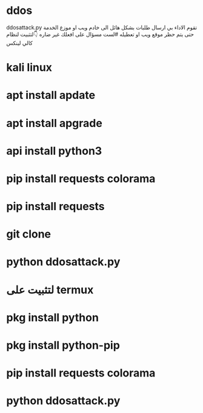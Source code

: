 # ddos
ddosattack.py
تقوم الاداء بي ارسال طلبات بشكل هائل الى خادم ويب او موزع الخدمة حتى يتم حظر موقع ويب او تعطيله 
#لست مسؤال على افعلك غير ضاره
             👇لتثبيت لنظام كالي لينكس
						 
# kali linux
# apt install apdate
# apt install apgrade
# api install python3
# pip install requests colorama
# pip install requests
# git clone 
# python ddosattack.py
# لتثبيت على termux
# pkg install python
# pkg install python-pip
# pip install requests colorama
# python ddosattack.py
